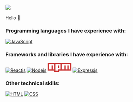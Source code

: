 ![](https://komarev.com/ghpvc/?username=austincomstock)

Hello 👋

<h3>Programming languages I have experience with:</h3>

<a target="_blank" rel="noopener noreferrer nofollow" 
href="https://developer.mozilla.org/en-US/docs/Web/JavaScript"><img src="http://3con14.biz/code/_data/js/intro/js-logo.png" alt="JavaScript" height="43" style="max-width: 100%;"></a>



<h3>Frameworks and libraries I have experience with:</h3>

<a target="_blank" rel="noopener noreferrer nofollow" href="https://camo.githubusercontent.com/a5e7bb7952ecdf23aec1c2ecfd3cd9464b4e186640fd049a2d258c1ce21d40fe/68747470733a2f2f6272616e64736c6f676f732e636f6d2f77702d636f6e74656e742f75706c6f6164732f696d616765732f6c617267652f72656163742d6c6f676f2e706e67"><img src="https://raw.githubusercontent.com/jalbertsr/logo-badge-images/master/img/react_logo.png" alt="Reactjs" height="62" style="max-width: 100%;"></a>
<a target="_blank" rel="noopener noreferrer nofollow"
href="https://nodejs.org/en/"><img src="https://camo.githubusercontent.com/720ed473d178f9380291709d2223860ade4f3c7bc368e3fea1ad057b8dc9c6f5/68747470733a2f2f6e6f64656a732e6f72672f7374617469632f696d616765732f6c6f676f2d6c696768742e737667" alt="Nodejs" height="50" style="max-width: 100%;"></a>
<a target="_blank" rel="noopener noreferrer nofollow"
href="https://www.npmjs.com/"><img src="https://github.com/MarioTerron/logo-images/blob/master/logos/npm.png" alt="NPM" height="29" style="max-width: 100%;"></a>
<a target="_blank" rel="noopener noreferrer nofollow" href="https://camo.githubusercontent.com/a5e7bb7952ecdf23aec1c2ecfd3cd9464b4e186640fd049a2d258c1ce21d40fe/68747470733a2f2f6272616e64736c6f676f732e636f6d2f77702d636f6e74656e742f75706c6f6164732f696d616765732f6c617267652f72656163742d6c6f676f2e706e67](http://expressjs.com/)"><img src="https://github.com/MarioTerron/logo-images/blob/master/logos/expressjs.png" alt="Expressjs" height="35" style="max-width: 100%;"></a>


<h3>Other technical skills:</h3>

<a target="_blank" rel="noopener noreferrer nofollow" href="https://camo.githubusercontent.com/309bd1d3bd253dff456421a439882e5189b95a839120f0555d7172ff277e99c3/68747470733a2f2f75706c6f61642e77696b696d656469612e6f72672f77696b6970656469612f636f6d6d6f6e732f7468756d622f362f36312f48544d4c355f6c6f676f5f616e645f776f72646d61726b2e7376672f35313270782d48544d4c355f6c6f676f5f616e645f776f72646d61726b2e7376672e706e67"><img src="https://camo.githubusercontent.com/309bd1d3bd253dff456421a439882e5189b95a839120f0555d7172ff277e99c3/68747470733a2f2f75706c6f61642e77696b696d656469612e6f72672f77696b6970656469612f636f6d6d6f6e732f7468756d622f362f36312f48544d4c355f6c6f676f5f616e645f776f72646d61726b2e7376672f35313270782d48544d4c355f6c6f676f5f616e645f776f72646d61726b2e7376672e706e67" alt="HTML" height="50" style="max-width: 100%;"></a>
<a target="_blank" rel="noopener noreferrer nofollow" href="https://camo.githubusercontent.com/de7ef10ed70510b370642f55ddb78e3fb9cd71f38e58ae77780adb981019aeb0/68747470733a2f2f75706c6f61642e77696b696d656469612e6f72672f77696b6970656469612f636f6d6d6f6e732f7468756d622f332f33642f4353532e332e7376672f3132303070782d4353532e332e7376672e706e67"><img src="https://camo.githubusercontent.com/de7ef10ed70510b370642f55ddb78e3fb9cd71f38e58ae77780adb981019aeb0/68747470733a2f2f75706c6f61642e77696b696d656469612e6f72672f77696b6970656469612f636f6d6d6f6e732f7468756d622f332f33642f4353532e332e7376672f3132303070782d4353532e332e7376672e706e67" alt="CSS" height="50" style="max-width: 100%;"></a>

  
<!---
austincomstock/austincomstock is a ✨ special ✨ repository because its `README.md` (this file) appears on your GitHub profile.
You can click the Preview link to take a look at your changes.
--->
